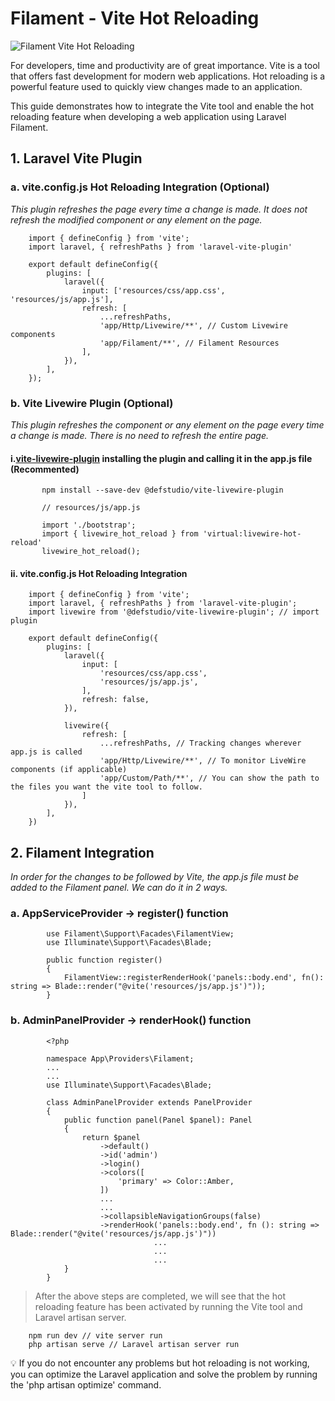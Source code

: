 # Filament - Vite Hot Reloading

![Filament Vite Hot Reloading](https://yourimageshare.com/ib/XIxQXxccWJ.webp)

For developers, time and productivity are of great importance. Vite is a tool that offers fast development for modern web applications. Hot reloading is a powerful feature used to quickly view changes made to an application.

This guide demonstrates how to integrate the Vite tool and enable the hot reloading feature when developing a web application using Laravel Filament.

## 1. Laravel Vite Plugin

### a. vite.config.js Hot Reloading Integration (Optional) 

*This plugin refreshes the page every time a change is made. It does not refresh the modified component or any element on the page.*


        import { defineConfig } from 'vite';
        import laravel, { refreshPaths } from 'laravel-vite-plugin'
        
        export default defineConfig({
            plugins: [
                laravel({
                    input: ['resources/css/app.css', 'resources/js/app.js'],
                    refresh: [
                        ...refreshPaths,
                        'app/Http/Livewire/**', // Custom Livewire components
                        'app/Filament/**', // Filament Resources
                    ],
                }),
            ],
        });
        
### b. Vite Livewire Plugin (Optional)
*This plugin refreshes the component or any element on the page every time a change is made. There is no need to refresh the entire page.*

#### i.[vite-livewire-plugin](https://github.com/defstudio/vite-livewire-plugin) installing the plugin and calling it in the app.js file (Recommented)
        
           npm install --save-dev @defstudio/vite-livewire-plugin

           // resources/js/app.js
           
           import './bootstrap';
           import { livewire_hot_reload } from 'virtual:livewire-hot-reload'
           livewire_hot_reload();
        
#### ii. vite.config.js Hot Reloading Integration
        
        import { defineConfig } from 'vite';
        import laravel, { refreshPaths } from 'laravel-vite-plugin';
        import livewire from '@defstudio/vite-livewire-plugin'; // import plugin
        
        export default defineConfig({
            plugins: [
                laravel({
                    input: [
                        'resources/css/app.css',
                        'resources/js/app.js',
                    ],
                    refresh: false,
                }),
        
                livewire({
                    refresh: [
                        ...refreshPaths, // Tracking changes wherever app.js is called
                        'app/Http/Livewire/**', // To monitor LiveWire components (if applicable)
                        'app/Custom/Path/**', // You can show the path to the files you want the vite tool to follow.
                    ]
                }),
            ],
        })
        
## 2. Filament Integration

*In order for the changes to be followed by Vite, the app.js file must be added to the Filament panel. We can do it in 2 ways.*
   
### a. AppServiceProvider → register() function
            
            use Filament\Support\Facades\FilamentView;
            use Illuminate\Support\Facades\Blade;
            
            public function register()
            {
                FilamentView::registerRenderHook('panels::body.end', fn(): string => Blade::render("@vite('resources/js/app.js')"));
            }
            
### b. AdminPanelProvider → renderHook() function
            
            <?php
            
            namespace App\Providers\Filament;
            ...
            ...
            use Illuminate\Support\Facades\Blade;
            
            class AdminPanelProvider extends PanelProvider
            {
                public function panel(Panel $panel): Panel
                {
                    return $panel
                        ->default()
                        ->id('admin')
                        ->login()
                        ->colors([
                            'primary' => Color::Amber,
                        ])
                        ...
                        ...
                        ->collapsibleNavigationGroups(false)
                        ->renderHook('panels::body.end', fn (): string => Blade::render("@vite('resources/js/app.js')"))
            						...
            						...
            						...
                }
            }

> After the above steps are completed, we will see that the hot reloading feature has been activated by running the Vite tool and Laravel artisan server.

        npm run dev // vite server run
        php artisan serve // Laravel artisan server run

<aside>
💡 If you do not encounter any problems but hot reloading is not working, you can optimize the Laravel application and solve the problem by running the 'php artisan optimize' command.
</aside>
